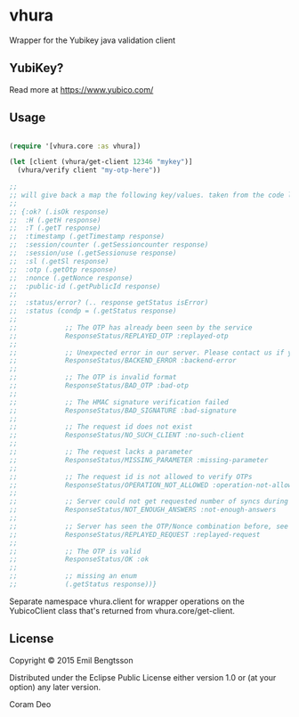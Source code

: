 # vhura

Wrapper for the Yubikey java validation client


## YubiKey?

Read more at https://www.yubico.com/


## Usage

```clojure

(require '[vhura.core :as vhura])

(let [client (vhura/get-client 12346 "mykey")]
  (vhura/verify client "my-otp-here"))
  
;;
;; will give back a map the following key/values. taken from the code living in core
;;
;; {:ok? (.isOk response)
;;  :H (.getH response)
;;  :T (.getT response)
;;  :timestamp (.getTimestamp response)
;;  :session/counter (.getSessioncounter response)
;;  :session/use (.getSessionuse response)
;;  :sl (.getSl response)
;;  :otp (.getOtp response)
;;  :nonce (.getNonce response)
;;  :public-id (.getPublicId response)
;;
;;  :status/error? (.. response getStatus isError)
;;  :status (condp = (.getStatus response)
;;
;;            ;; The OTP has already been seen by the service
;;            ResponseStatus/REPLAYED_OTP :replayed-otp
;;
;;            ;; Unexpected error in our server. Please contact us if you see this error.
;;            ResponseStatus/BACKEND_ERROR :backend-error
;;
;;            ;; The OTP is invalid format
;;            ResponseStatus/BAD_OTP :bad-otp
;;
;;            ;; The HMAC signature verification failed
;;            ResponseStatus/BAD_SIGNATURE :bad-signature
;;
;;            ;; The request id does not exist
;;            ResponseStatus/NO_SUCH_CLIENT :no-such-client
;;
;;            ;; The request lacks a parameter
;;            ResponseStatus/MISSING_PARAMETER :missing-parameter
;;
;;            ;; The request id is not allowed to verify OTPs
;;            ResponseStatus/OPERATION_NOT_ALLOWED :operation-not-allowed
;;
;;            ;; Server could not get requested number of syncs during before timeout
;;            ResponseStatus/NOT_ENOUGH_ANSWERS :not-enough-answers
;;
;;            ;; Server has seen the OTP/Nonce combination before, see http://forum.yubico.com/viewtopic.php?f=3&t=701
;;            ResponseStatus/REPLAYED_REQUEST :replayed-request
;;
;;            ;; The OTP is valid
;;            ResponseStatus/OK :ok
;;
;;            ;; missing an enum
;;            (.getStatus response))}
```

Separate namespace vhura.client for wrapper operations on the YubicoClient class that's returned from vhura.core/get-client.

## License

Copyright © 2015 Emil Bengtsson

Distributed under the Eclipse Public License either version 1.0 or (at
your option) any later version.



Coram Deo
